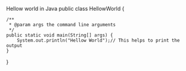 Hellow world in Java
public class HellowWorld {

    /**
     * @param args the command line arguments
     */
    public static void main(String[] args) {
        System.out.println("Hellow World");// This helps to print the output
    }
    
}
